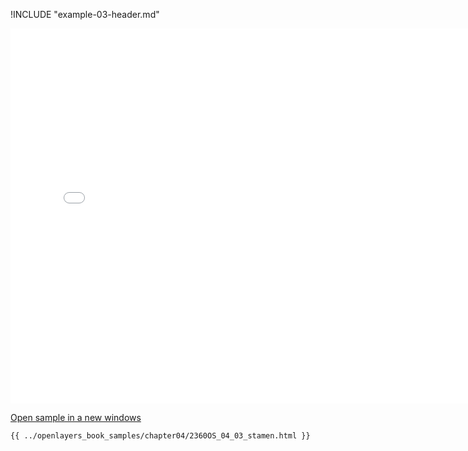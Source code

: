 
!INCLUDE "example-03-header.md"

<iframe src="../openlayers_book_samples/chapter04/2360OS_04_03_stamen.html" width="770" height="600" frameBorder="0" seamless="seamless">
</iframe>

<a href="../openlayers_book_samples/chapter04/2360OS_04_03_stamen.html" target="_blank">Open sample in a new windows</a>

```html
{{ ../openlayers_book_samples/chapter04/2360OS_04_03_stamen.html }}
```
